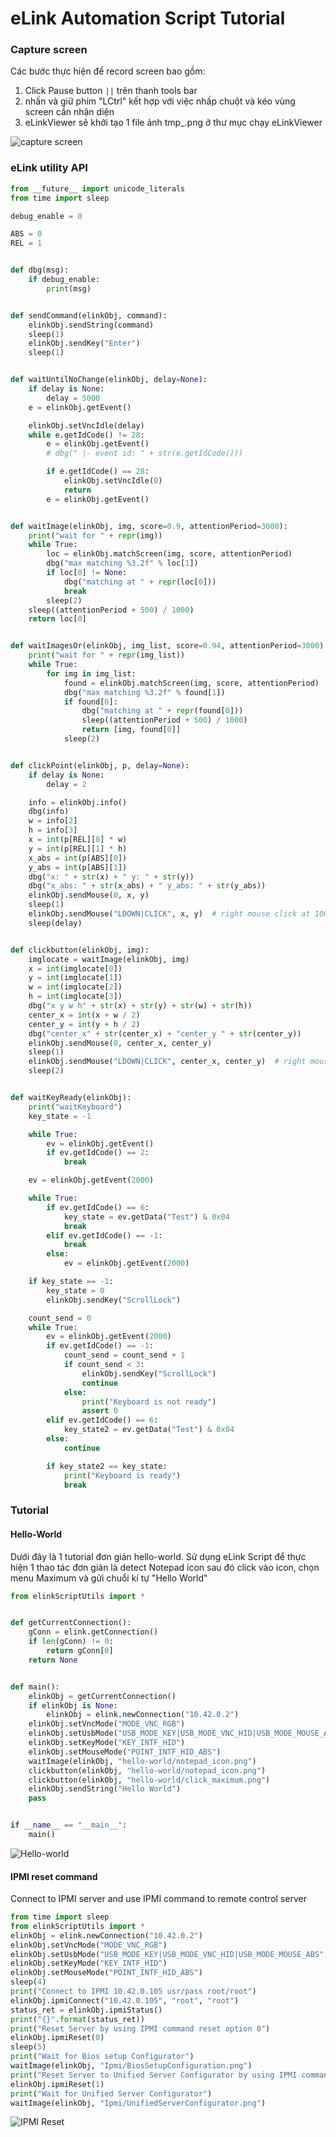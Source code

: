 # eLink Automation Script Tutorial 

### Capture screen 

Các bước thực hiện để record screen bao gồm: 

1. Click Pause button `||` trên thanh tools bar 
2. nhấn và giữ phím "LCtrl" kết hợp với việc nhấp chuột và kéo vùng screen cần nhận diện 
3. eLinkViewer sẽ khởi tạo 1 file ảnh tmp_<xx>.png ở thư mục chạy eLinkViewer 

![capture screen](https://lh3.googleusercontent.com/-s-0ObAxnfuY/W4YQ251OwTI/AAAAAAAAAIU/YhrmlqYxlLEcRC2EDZIdUf0t01VS6xzvgCHMYCw/s0/2018-08-29_10-19-49.gif)



### eLink utility API

```python
from __future__ import unicode_literals
from time import sleep

debug_enable = 0

ABS = 0
REL = 1


def dbg(msg):
    if debug_enable:
        print(msg)


def sendCommand(elinkObj, command):
    elinkObj.sendString(command)
    sleep(1)
    elinkObj.sendKey("Enter")
    sleep(1)


def waitUntilNoChange(elinkObj, delay=None):
    if delay is None:
        delay = 5000
    e = elinkObj.getEvent()

    elinkObj.setVncIdle(delay)
    while e.getIdCode() != 28:
        e = elinkObj.getEvent()
        # dbg(" |- event id: " + str(e.getIdCode()))

        if e.getIdCode() == 28:
            elinkObj.setVncIdle(0)
            return
        e = elinkObj.getEvent()


def waitImage(elinkObj, img, score=0.9, attentionPeriod=3000):
    print("wait for " + repr(img))
    while True:
        loc = elinkObj.matchScreen(img, score, attentionPeriod)
        dbg("max matching %3.2f" % loc[1])
        if loc[0] != None:
            dbg("matching at " + repr(loc[0]))
            break
        sleep(2)
    sleep((attentionPeriod + 500) / 1000)
    return loc[0]


def waitImagesOr(elinkObj, img_list, score=0.94, attentionPeriod=3000):
    print("wait for " + repr(img_list))
    while True:
        for img in img_list:
            found = elinkObj.matchScreen(img, score, attentionPeriod)
            dbg("max matching %3.2f" % found[1])
            if found[0]:
                dbg("matching at " + repr(found[0]))
                sleep((attentionPeriod + 500) / 1000)
                return [img, found[0]]
            sleep(2)


def clickPoint(elinkObj, p, delay=None):
    if delay is None:
        delay = 2

    info = elinkObj.info()
    dbg(info)
    w = info[2]
    h = info[3]
    x = int(p[REL][0] * w)
    y = int(p[REL][1] * h)
    x_abs = int(p[ABS][0])
    y_abs = int(p[ABS][1])
    dbg("x: " + str(x) + " y: " + str(y))
    dbg("x_abs: " + str(x_abs) + " y_abs: " + str(y_abs))
    elinkObj.sendMouse(0, x, y)
    sleep(1)
    elinkObj.sendMouse("LDOWN|CLICK", x, y)  # right mouse click at 100,100	(or 0x40)
    sleep(delay)


def clickbutton(elinkObj, img):
    imglocate = waitImage(elinkObj, img)
    x = int(imglocate[0])
    y = int(imglocate[1])
    w = int(imglocate[2])
    h = int(imglocate[3])
    dbg("x y w h" + str(x) + str(y) + str(w) + str(h))
    center_x = int(x + w / 2)
    center_y = int(y + h / 2)
    dbg("center_x" + str(center_x) + "center_y " + str(center_y))
    elinkObj.sendMouse(0, center_x, center_y)
    sleep(1)
    elinkObj.sendMouse("LDOWN|CLICK", center_x, center_y)  # right mouse click at 100,100	(or 0x40)
    sleep(2)


def waitKeyReady(elinkObj):
    print("waitKeyboard")
    key_state = -1

    while True:
        ev = elinkObj.getEvent()
        if ev.getIdCode() == 2:
            break

    ev = elinkObj.getEvent(2000)

    while True:
        if ev.getIdCode() == 6:
            key_state = ev.getData("Test") & 0x04
            break
        elif ev.getIdCode() == -1:
            break
        else:
            ev = elinkObj.getEvent(2000)

    if key_state == -1:
        key_state = 0
        elinkObj.sendKey("ScrollLock")

    count_send = 0
    while True:
        ev = elinkObj.getEvent(2000)
        if ev.getIdCode() == -1:
            count_send = count_send + 1
            if count_send < 3:
                elinkObj.sendKey("ScrollLock")
                continue
            else:
                print("Keyboard is not ready")
                assert 0
        elif ev.getIdCode() == 6:
            key_state2 = ev.getData("Test") & 0x04
        else:
            continue

        if key_state2 == key_state:
            print("Keyboard is ready")
            break
```

### Tutorial 

#### Hello-World 

Dưới đây là 1 tutorial đơn giản hello-world. Sử dụng eLink Script để thực hiện 1 thao tác đơn giản là detect Notepad icon sau đó click vào icon, chọn menu Maximum và gửi chuổi kí tự "Hello World" 

```python
from elinkScriptUtils import *


def getCurrentConnection():
    gConn = elink.getConnection()
    if len(gConn) != 0:
        return gConn[0]
    return None


def main():
    elinkObj = getCurrentConnection()
    if elinkObj is None:
        elinkObj = elink.newConnection("10.42.0.2")
    elinkObj.setVncMode("MODE_VNC_RGB")
    elinkObj.setUsbMode("USB_MODE_KEY|USB_MODE_VNC_HID|USB_MODE_MOUSE_ABS", 0)
    elinkObj.setKeyMode("KEY_INTF_HID")
    elinkObj.setMouseMode("POINT_INTF_HID_ABS")
    waitImage(elinkObj, "hello-world/notepad_icon.png")
    clickbutton(elinkObj, "hello-world/notepad_icon.png")
    clickbutton(elinkObj, "hello-world/click_maximum.png")
    elinkObj.sendString("Hello World")
    pass


if __name__ == "__main__":
    main()
```

![Hello-world](https://lh3.googleusercontent.com/-cSSV8M3hm5w/W4ZacBCdsvI/AAAAAAAAAJY/ogeJLi1ihigTYPXOA-JTFm2XCp1Cm0IxwCHMYCw/s0/2018-08-29_15-31-05.gif)

#### IPMI reset command

Connect to IPMI server and use IPMI command to remote control server 

```python
from time import sleep
from elinkScriptUtils import *
elinkObj = elink.newConnection("10.42.0.2")
elinkObj.setVncMode("MODE_VNC_RGB")
elinkObj.setUsbMode("USB_MODE_KEY|USB_MODE_VNC_HID|USB_MODE_MOUSE_ABS", 0)
elinkObj.setKeyMode("KEY_INTF_HID")
elinkObj.setMouseMode("POINT_INTF_HID_ABS")
sleep(4)
print("Connect to IPMI 10.42.0.105 usr/pass root/root")
elinkObj.ipmiConnect("10.42.0.105", "root", "root")
status_ret = elinkObj.ipmiStatus()
print("{}".format(status_ret))
print("Reset Server by using IPMI command reset option 0")
elinkObj.ipmiReset(0)
sleep(5)
print("Wait for Bios setup Configurator")
waitImage(elinkObj, "Ipmi/BiosSetupConfiguration.png")
print("Reset Server to Unified Server Configurator by using IPMI command reset")
elinkObj.ipmiReset(1)
print("Wait for Unified Server Configurator")
waitImage(elinkObj, "Ipmi/UnifiedServerConfigurator.png")

```


![IPMI Reset](https://lh3.googleusercontent.com/-ueC6sWDyano/W4Z-CBXw9UI/AAAAAAAAAJw/ozmlyXDH2_Mw9rrN1SkTFHP3J9wSKFrSwCHMYCw/s0/2018-08-29_18-02-06.gif)

